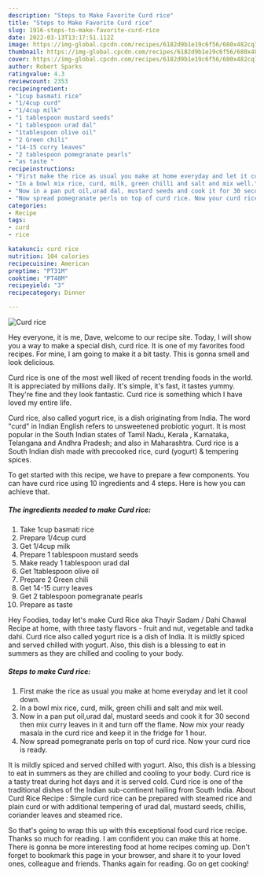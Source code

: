 ```yaml
---
description: "Steps to Make Favorite Curd rice"
title: "Steps to Make Favorite Curd rice"
slug: 1916-steps-to-make-favorite-curd-rice
date: 2022-03-13T13:17:51.112Z
image: https://img-global.cpcdn.com/recipes/6182d9b1e19c6f56/680x482cq70/curd-rice-recipe-main-photo.jpg
thumbnail: https://img-global.cpcdn.com/recipes/6182d9b1e19c6f56/680x482cq70/curd-rice-recipe-main-photo.jpg
cover: https://img-global.cpcdn.com/recipes/6182d9b1e19c6f56/680x482cq70/curd-rice-recipe-main-photo.jpg
author: Robert Sparks
ratingvalue: 4.3
reviewcount: 2353
recipeingredient:
- "1cup basmati rice"
- "1/4cup curd"
- "1/4cup milk"
- "1 tablespoon mustard seeds"
- "1 tablespoon urad dal"
- "1tablespoon olive oil"
- "2 Green chili"
- "14-15 curry leaves"
- "2 tablespoon pomegranate pearls"
- "as taste "
recipeinstructions:
- "First make the rice as usual you make at home everyday and let it cool down."
- "In a bowl mix rice, curd, milk, green chilli and salt and mix well."
- "Now in a pan put oil,urad dal, mustard seeds and cook it for 30 second then mix curry leaves in it and turn off the flame. Now mix your ready masala in the curd rice and keep it in the fridge for 1 hour."
- "Now spread pomegranate perls on top of curd rice. Now your curd rice is ready."
categories:
- Recipe
tags:
- curd
- rice

katakunci: curd rice 
nutrition: 104 calories
recipecuisine: American
preptime: "PT31M"
cooktime: "PT48M"
recipeyield: "3"
recipecategory: Dinner

---
```



![Curd rice](https://img-global.cpcdn.com/recipes/6182d9b1e19c6f56/680x482cq70/curd-rice-recipe-main-photo.jpg)

Hey everyone, it is me, Dave, welcome to our recipe site. Today, I will show you a way to make a special dish, curd rice. It is one of my favorites food recipes. For mine, I am going to make it a bit tasty. This is gonna smell and look delicious.

Curd rice is one of the most well liked of recent trending foods in the world. It is appreciated by millions daily. It's simple, it's fast, it tastes yummy. They're fine and they look fantastic. Curd rice is something which I have loved my entire life.

Curd rice, also called yogurt rice, is a dish originating from India. The word "curd" in Indian English refers to unsweetened probiotic yogurt. It is most popular in the South Indian states of Tamil Nadu, Kerala , Karnataka, Telangana and Andhra Pradesh; and also in Maharashtra. Curd rice is a South Indian dish made with precooked rice, curd (yogurt) & tempering spices.


To get started with this recipe, we have to prepare a few components. You can have curd rice using 10 ingredients and 4 steps. Here is how you can achieve that.

<!--inarticleads1-->

##### The ingredients needed to make Curd rice:

1. Take 1cup basmati rice
1. Prepare 1/4cup curd
1. Get 1/4cup milk
1. Prepare 1 tablespoon mustard seeds
1. Make ready 1 tablespoon urad dal
1. Get 1tablespoon olive oil
1. Prepare 2 Green chili
1. Get 14-15 curry leaves
1. Get 2 tablespoon pomegranate pearls
1. Prepare as taste 


Hey Foodies, today let's make Curd Rice aka Thayir Sadam / Dahi Chawal Recipe at home, with three tasty flavors - fruit and nut, vegetable and tadka dahi. Curd rice also called yogurt rice is a dish of India. It is mildly spiced and served chilled with yogurt. Also, this dish is a blessing to eat in summers as they are chilled and cooling to your body. 

<!--inarticleads2-->

##### Steps to make Curd rice:

1. First make the rice as usual you make at home everyday and let it cool down.
1. In a bowl mix rice, curd, milk, green chilli and salt and mix well.
1. Now in a pan put oil,urad dal, mustard seeds and cook it for 30 second then mix curry leaves in it and turn off the flame. Now mix your ready masala in the curd rice and keep it in the fridge for 1 hour.
1. Now spread pomegranate perls on top of curd rice. Now your curd rice is ready.


It is mildly spiced and served chilled with yogurt. Also, this dish is a blessing to eat in summers as they are chilled and cooling to your body. Curd rice is a tasty treat during hot days and it is served cold. Curd rice is one of the traditional dishes of the Indian sub-continent hailing from South India. About Curd Rice Recipe : Simple curd rice can be prepared with steamed rice and plain curd or with additional tempering of urad dal, mustard seeds, chillis, coriander leaves and steamed rice. 

So that's going to wrap this up with this exceptional food curd rice recipe. Thanks so much for reading. I am confident you can make this at home. There is gonna be more interesting food at home recipes coming up. Don't forget to bookmark this page in your browser, and share it to your loved ones, colleague and friends. Thanks again for reading. Go on get cooking!
